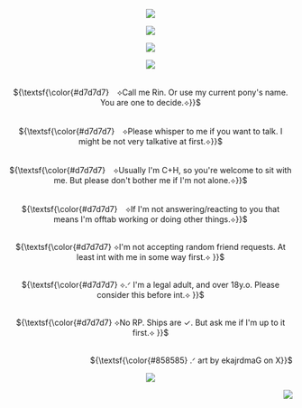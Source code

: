 <p align="center">
<img src=https://github.com/user-attachments/assets/a89f81d1-b616-4fb0-b3e9-36eb48459d32>
</p>

<p align="center">
<img src=https://github.com/user-attachments/assets/99efd53f-eda6-4830-8d15-0eed4fd12fab>
</p>

<p align="center">
<img src="https://readme-typing-svg.demolab.com?font=Zen+Old+Mincho&duration=5000&pause=3000&color=781111&center=true&width=439&lines=✞+𝓣𝓞+𝓗𝓔𝓛𝓛+𝓐𝓝𝓓+𝓑𝓐𝓒𝓚+✞"./>
</p>

<p align="center">
<img src=https://github.com/user-attachments/assets/99efd53f-eda6-4830-8d15-0eed4fd12fab>
</p>

<p align="center">
     <br> ${\textsf{\color{#d7d7d7}　⟡Call me Rin. Or use my current pony's name. You are one to decide.⟡}}$ 
 <br>
  </p>
 <p align="center">
     <br> ${\textsf{\color{#d7d7d7}　⟡Please whisper to me if you want to talk. I might be not very talkative at first.⟡}}$ 
 <br>
  </p>
   <p align="center">
     <br> ${\textsf{\color{#d7d7d7}　⟡Usually I'm C+H, so you're welcome to sit with me. But please don't bother me if I'm not alone.⟡}}$ 
 <br>
  </p>
   <p align="center">
     <br> ${\textsf{\color{#d7d7d7}　⟡If I'm not answering/reacting to you that means I'm offtab working or doing other things.⟡}}$ 
 <br>
  </p>
    <p align="center">
     <br> ${\textsf{\color{#d7d7d7}  ⟡I'm not accepting random friend requests. At least int with me in some way first.⟡ }}$ 
 <br>
  </p>
 <p align="center">
     <br> ${\textsf{\color{#d7d7d7}  ⟡.ᐟ I'm a legal adult, and over 18y.o. Please consider this before int.⟡ }}$ 
 <br>
  </p>
   <p align="center">
     <br> ${\textsf{\color{#d7d7d7}  ⟡No RP. Ships are ✓. But ask me if I'm up to it first.⟡ }}$ 
 <br>
  </p>

 <p align="right">
     <br> ${\textsf{\color{#858585}  .ᐟ art by ekajrdmaG on X}}$ 
 <br>
  </p>

<p align="center">
<img src=https://github.com/user-attachments/assets/99efd53f-eda6-4830-8d15-0eed4fd12fab>
</p>

<p align="right"> 
 <img src="https://komarev.com/ghpvc/?username=brouillage&color=781111&style=plastic&label=♱+I+see+you+;>+♱"/>
<p align="center">


